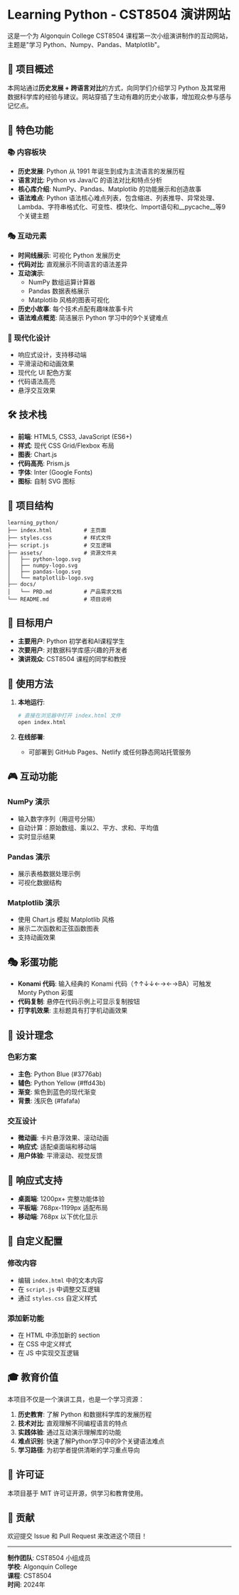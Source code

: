 # Learning Python - CST8504 演讲网站

这是一个为 Algonquin College CST8504 课程第一次小组演讲制作的互动网站，主题是"学习 Python、Numpy、Pandas、Matplotlib"。

## 🎯 项目概述

本网站通过**历史发展 + 跨语言对比**的方式，向同学们介绍学习 Python 及其常用数据科学库的经验与建议。网站穿插了生动有趣的历史小故事，增加观众参与感与记忆点。

## 🚀 特色功能

### 📚 内容板块
- **历史发展**: Python 从 1991 年诞生到成为主流语言的发展历程
- **语言对比**: Python vs Java/C 的语法对比和特点分析  
- **核心库介绍**: NumPy、Pandas、Matplotlib 的功能展示和创造故事
- **语法难点**: Python 语法核心难点列表，包含缩进、列表推导、异常处理、Lambda、字符串格式化、可变性、模块化、Import语句和__pycache__等9个关键主题

### 🎭 互动元素
- **时间线展示**: 可视化 Python 发展历史
- **代码对比**: 直观展示不同语言的语法差异
- **互动演示**: 
  - NumPy 数组运算计算器
  - Pandas 数据表格展示
  - Matplotlib 风格的图表可视化
- **历史小故事**: 每个技术点配有趣味故事卡片
- **语法难点概览**: 简洁展示 Python 学习中的9个关键难点

### 🎨 现代化设计
- 响应式设计，支持移动端
- 平滑滚动和动画效果
- 现代化 UI 配色方案
- 代码语法高亮
- 悬浮交互效果

## 🛠️ 技术栈

- **前端**: HTML5, CSS3, JavaScript (ES6+)
- **样式**: 现代 CSS Grid/Flexbox 布局
- **图表**: Chart.js
- **代码高亮**: Prism.js
- **字体**: Inter (Google Fonts)
- **图标**: 自制 SVG 图标

## 📁 项目结构

```
learning_python/
├── index.html          # 主页面
├── styles.css          # 样式文件
├── script.js           # 交互逻辑
├── assets/             # 资源文件夹
│   ├── python-logo.svg
│   ├── numpy-logo.svg
│   ├── pandas-logo.svg
│   └── matplotlib-logo.svg
├── docs/
│   └── PRD.md          # 产品需求文档
└── README.md           # 项目说明
```

## 🎯 目标用户

- **主要用户**: Python 初学者和AI课程学生
- **次要用户**: 对数据科学库感兴趣的开发者
- **演讲观众**: CST8504 课程的同学和教授

## 📖 使用方法

1. **本地运行**:
   ```bash
   # 直接在浏览器中打开 index.html 文件
   open index.html
   ```

2. **在线部署**:
   - 可部署到 GitHub Pages、Netlify 或任何静态网站托管服务

## 🎮 互动功能

### NumPy 演示
- 输入数字序列（用逗号分隔）
- 自动计算：原始数组、乘以2、平方、求和、平均值
- 实时显示结果

### Pandas 演示  
- 展示表格数据处理示例
- 可视化数据结构

### Matplotlib 演示
- 使用 Chart.js 模拟 Matplotlib 风格
- 展示二次函数和正弦函数图表
- 支持动画效果

## 🎭 彩蛋功能

- **Konami 代码**: 输入经典的 Konami 代码（↑↑↓↓←→←→BA）可触发 Monty Python 彩蛋
- **代码复制**: 悬停在代码示例上可显示复制按钮
- **打字机效果**: 主标题具有打字机动画效果

## 🎨 设计理念

### 色彩方案
- **主色**: Python Blue (#3776ab)
- **辅色**: Python Yellow (#ffd43b)  
- **渐变**: 紫色到蓝色的现代渐变
- **背景**: 浅灰色 (#fafafa)

### 交互设计
- **微动画**: 卡片悬浮效果、滚动动画
- **响应式**: 适配桌面端和移动端
- **用户体验**: 平滑滚动、视觉反馈

## 📱 响应式支持

- **桌面端**: 1200px+ 完整功能体验
- **平板端**: 768px-1199px 适配布局
- **移动端**: 768px 以下优化显示

## 🔧 自定义配置

### 修改内容
- 编辑 `index.html` 中的文本内容
- 在 `script.js` 中调整交互逻辑
- 通过 `styles.css` 自定义样式

### 添加新功能
- 在 HTML 中添加新的 section
- 在 CSS 中定义样式
- 在 JS 中实现交互逻辑

## 🎓 教育价值

本项目不仅是一个演讲工具，也是一个学习资源：

1. **历史教育**: 了解 Python 和数据科学库的发展历程
2. **技术对比**: 直观理解不同编程语言的特点
3. **实践体验**: 通过互动演示理解库的功能
4. **难点识别**: 快速了解Python学习中的9个关键语法难点
5. **学习路径**: 为初学者提供清晰的学习重点导向

## 📄 许可证

本项目基于 MIT 许可证开源，供学习和教育使用。

## 👥 贡献

欢迎提交 Issue 和 Pull Request 来改进这个项目！

---

**制作团队**: CST8504 小组成员  
**学校**: Algonquin College  
**课程**: CST8504  
**时间**: 2024年 